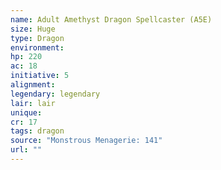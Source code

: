 ```yaml
---
name: Adult Amethyst Dragon Spellcaster (A5E)
size: Huge
type: Dragon
environment: 
hp: 220
ac: 18
initiative: 5
alignment: 
legendary: legendary
lair: lair
unique: 
cr: 17
tags: dragon
source: "Monstrous Menagerie: 141"
url: ""
---
```

